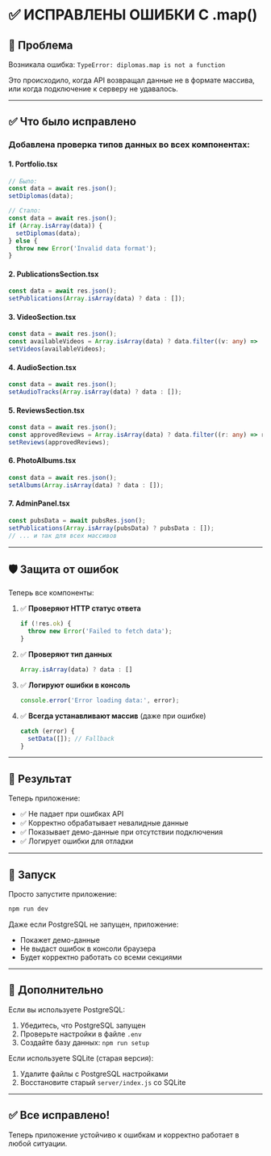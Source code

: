 # ✅ ИСПРАВЛЕНЫ ОШИБКИ С .map()

## 🐛 Проблема
Возникала ошибка: `TypeError: diplomas.map is not a function`

Это происходило, когда API возвращал данные не в формате массива, или когда подключение к серверу не удавалось.

---

## ✅ Что было исправлено

### Добавлена проверка типов данных во всех компонентах:

#### 1. **Portfolio.tsx**
```typescript
// Было:
const data = await res.json();
setDiplomas(data);

// Стало:
const data = await res.json();
if (Array.isArray(data)) {
  setDiplomas(data);
} else {
  throw new Error('Invalid data format');
}
```

#### 2. **PublicationsSection.tsx**
```typescript
const data = await res.json();
setPublications(Array.isArray(data) ? data : []);
```

#### 3. **VideoSection.tsx**
```typescript
const data = await res.json();
const availableVideos = Array.isArray(data) ? data.filter((v: any) => !v.hidden) : [];
setVideos(availableVideos);
```

#### 4. **AudioSection.tsx**
```typescript
const data = await res.json();
setAudioTracks(Array.isArray(data) ? data : []);
```

#### 5. **ReviewsSection.tsx**
```typescript
const data = await res.json();
const approvedReviews = Array.isArray(data) ? data.filter((r: any) => r.status === 'approved') : [];
setReviews(approvedReviews);
```

#### 6. **PhotoAlbums.tsx**
```typescript
const data = await res.json();
setAlbums(Array.isArray(data) ? data : []);
```

#### 7. **AdminPanel.tsx**
```typescript
const pubsData = await pubsRes.json();
setPublications(Array.isArray(pubsData) ? pubsData : []);
// ... и так для всех массивов
```

---

## 🛡️ Защита от ошибок

Теперь все компоненты:

1. ✅ **Проверяют HTTP статус ответа**
   ```typescript
   if (!res.ok) {
     throw new Error('Failed to fetch data');
   }
   ```

2. ✅ **Проверяют тип данных**
   ```typescript
   Array.isArray(data) ? data : []
   ```

3. ✅ **Логируют ошибки в консоль**
   ```typescript
   console.error('Error loading data:', error);
   ```

4. ✅ **Всегда устанавливают массив** (даже при ошибке)
   ```typescript
   catch (error) {
     setData([]); // Fallback
   }
   ```

---

## 🎯 Результат

Теперь приложение:
- ✅ Не падает при ошибках API
- ✅ Корректно обрабатывает невалидные данные
- ✅ Показывает демо-данные при отсутствии подключения
- ✅ Логирует ошибки для отладки

---

## 🚀 Запуск

Просто запустите приложение:
```bash
npm run dev
```

Даже если PostgreSQL не запущен, приложение:
- Покажет демо-данные
- Не выдаст ошибок в консоли браузера
- Будет корректно работать со всеми секциями

---

## 📝 Дополнительно

Если вы используете PostgreSQL:
1. Убедитесь, что PostgreSQL запущен
2. Проверьте настройки в файле `.env`
3. Создайте базу данных: `npm run setup`

Если используете SQLite (старая версия):
1. Удалите файлы с PostgreSQL настройками
2. Восстановите старый `server/index.js` со SQLite

---

## ✅ Все исправлено!

Теперь приложение устойчиво к ошибкам и корректно работает в любой ситуации.
